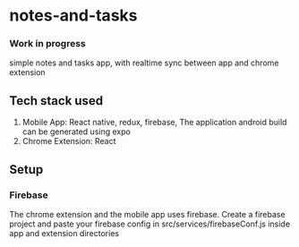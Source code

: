 # notes-and-tasks
### ****Work in progress****
simple notes and tasks app, with realtime sync between app and chrome extension

## Tech stack used

1. Mobile App: React native, redux, firebase, The application android build can be generated using expo
2. Chrome Extension: React


## Setup

### Firebase
The chrome extension and the mobile app uses firebase. Create a firebase project and paste your firebase config in src/services/firebaseConf.js inside app and extension directories
